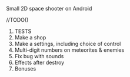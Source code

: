Small 2D space shooter on Android

//TODO() 
  1. TESTS
  2. Make a shop
  3. Make a settings, including choice of control
  4. Multi-digit numbers on meteorites & enemies
  5. Fix bug with sounds
  6. Effects after destroy
  7. Bonuses
